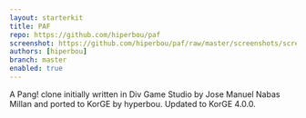 ```yaml
---
layout: starterkit
title: PAF
repo: https://github.com/hiperbou/paf
screenshot: https://github.com/hiperbou/paf/raw/master/screenshots/screenshot2.jpg
authors: [hiperbou]
branch: master
enabled: true
---
```


A Pang! clone initially written in Div Game Studio by Jose Manuel Nabas Millan
and ported to KorGE by hyperbou.
Updated to KorGE 4.0.0.

